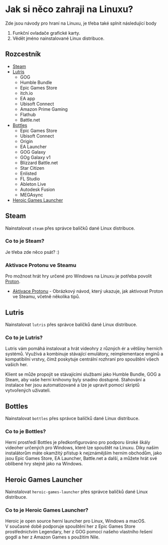 # Jak si něco zahraji na Linuxu?
Zde jsou návody pro hraní na Linuxu, je třeba také splnit následující body

1. Funkční ovladače grafické karty.
2. Vědět jméno nainstalované Linux distribuce.

## Rozcestník
- [Steam](#steam)
- [Lutris](#lutris)
  - GOG
  - Humble Bundle
  - Epic Games Store
  - itch.io
  - EA app
  - Ubisoft Connect
  - Amazon Prime Gaming
  - Flathub
  - Battle.net
- [Bottles](#bottles)
  - Epic Games Store
  - Ubisoft Connect
  - Origin
  - EA Launcher
  - GOG Galaxy
  - GOg Galaxy v1
  - Blizzard Battle.net
  - Star Citizen
  - Enlisted
  - FL Studio
  - Ableton Live
  - Autodesk Fusion
  - MEGAsync   
- [Heroic Games Launcher](#heroic-games-launcher)

## Steam
Nainstalovat `steam` přes správce balíčků dané Linux distribuce.
### Co to je Steam?
Je třeba zde něco psát? :)

### Aktivace Protonu ve Steamu
Pro možnost hrát hry určené pro Windows na Linuxu je potřeba povolit [Proton](https://github.com/ValveSoftware/Proton).
- [Aktivace Protonu](proton/aktivace-proton.md) - Obrázkový návod, který ukazuje, jak aktivovat Proton ve Steamu, včetně několika tipů.

## Lutris
Nainstalovat `lutris` přes správce balíčků dané Linux distribuce.
### Co to je Lutris?
Lutris vám pomáhá instalovat a hrát videohry z různých ér a většiny herních systémů. Využívá a kombinuje stávající emulátory, reimplementace enginů a kompatibilní vrstvy, čímž poskytuje centrální rozhraní pro spouštění všech vašich her.

Klient se může propojit se stávajícími službami jako Humble Bundle, GOG a Steam, aby vaše herní knihovny byly snadno dostupné. Stahování a instalace her jsou automatizované a lze je upravit pomocí skriptů vytvořených uživateli.



## Bottles
Nainstalovat `bottles` přes správce balíčků dané Linux distribuce.
### Co to je Bottles?
Herní prostředí Bottles je předkonfigurováno pro podporu široké škály videoher určených pro Windows, které lze spouštět na Linuxu. Díky našim instalátorům máte okamžitý přístup k nejznámějším herním obchodům, jako jsou Epic Games Store, EA Launcher, Battle.net a další, a můžete hrát své oblíbené hry stejně jako na Windows.


## Heroic Games Launcher
Nainstalovat `heroic-games-launcher` přes správce balíčků dané Linux distribuce.
### Co to je Heroic Games Launcher?
Heroic je open source herní launcher pro Linux, Windows a macOS.  
V současné době podporuje spouštění her z Epic Games Store prostřednictvím Legendary, her z GOG pomocí našeho vlastního řešení gogdl a her z Amazon Games s použitím Nile.
